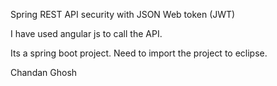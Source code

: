 Spring REST API security with JSON Web token (JWT)

I have used angular js to call the API.


Its a spring boot project. Need to import the project to eclipse.





Chandan Ghosh

